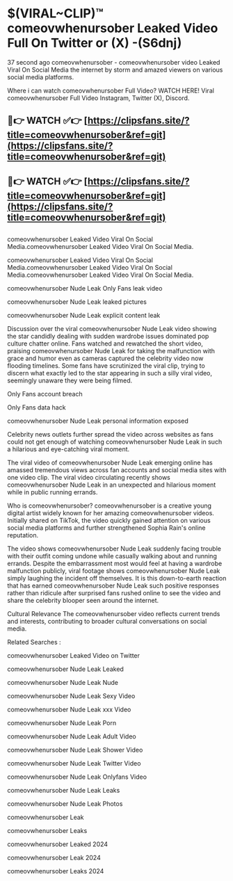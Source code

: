 # $(VIRAL~CLIP)™ comeovwhenursober Leaked Video Full On Twitter or (X) -(S6dnj)
37 second ago comeovwhenursober - comeovwhenursober video Leaked Viral On Social Media the internet by storm and amazed viewers on various social media platforms.

Where i can watch comeovwhenursober Full Video? WATCH HERE! Viral comeovwhenursober Full Video Instagram, Twitter (X), Discord.

## 🔴👉 WATCH ✅👉 [https://clipsfans.site/?title=comeovwhenursober&ref=git](https://clipsfans.site/?title=comeovwhenursober&ref=git)
## 🔴👉 WATCH ✅👉 [https://clipsfans.site/?title=comeovwhenursober&ref=git](https://clipsfans.site/?title=comeovwhenursober&ref=git)
##
comeovwhenursober Leaked Video Viral On Social Media.comeovwhenursober Leaked Video Viral On Social Media.

comeovwhenursober Leaked Video Viral On Social Media.comeovwhenursober Leaked Video Viral On Social Media.comeovwhenursober Leaked Video Viral On Social Media.

comeovwhenursober Nude Leak Only Fans leak video

comeovwhenursober Nude Leak leaked pictures

comeovwhenursober Nude Leak explicit content leak

Discussion over the viral comeovwhenursober Nude Leak video showing the star candidly dealing with sudden wardrobe issues dominated pop culture chatter online. Fans watched and rewatched the short video, praising comeovwhenursober Nude Leak for taking the malfunction with grace and humor even as cameras captured the celebrity video now flooding timelines. Some fans have scrutinized the viral clip, trying to discern what exactly led to the star appearing in such a silly viral video, seemingly unaware they were being filmed.


Only Fans account breach

Only Fans data hack

comeovwhenursober Nude Leak personal information exposed

Celebrity news outlets further spread the video across websites as fans could not get enough of watching comeovwhenursober Nude Leak in such a hilarious and eye-catching viral moment.


The viral video of comeovwhenursober Nude Leak emerging online has amassed tremendous views across fan accounts and social media sites with one video clip. The viral video circulating recently shows comeovwhenursober Nude Leak in an unexpected and hilarious moment while in public running errands.


Who is comeovwhenursober? comeovwhenursober is a creative young digital artist widely known for her amazing comeovwhenursober videos. Initially shared on TikTok, the video quickly gained attention on various social media platforms and further strengthened Sophia Rain's online reputation.

The video shows comeovwhenursober Nude Leak suddenly facing trouble with their outfit coming undone while casually walking about and running errands. Despite the embarrassment most would feel at having a wardrobe malfunction publicly, viral footage shows comeovwhenursober Nude Leak simply laughing the incident off themselves. It is this down-to-earth reaction that has earned comeovwhenursober Nude Leak such positive responses rather than ridicule after surprised fans rushed online to see the video and share the celebrity blooper seen around the internet.

Cultural Relevance The comeovwhenursober video reflects current trends and interests, contributing to broader cultural conversations on social media.

Related Searches :

comeovwhenursober Leaked Video on Twitter

comeovwhenursober Nude Leak Leaked

comeovwhenursober Nude Leak Nude

comeovwhenursober Nude Leak Sexy Video

comeovwhenursober Nude Leak xxx Video

comeovwhenursober Nude Leak Porn

comeovwhenursober Nude Leak Adult Video

comeovwhenursober Nude Leak Shower Video

comeovwhenursober Nude Leak Twitter Video

comeovwhenursober Nude Leak Onlyfans Video

comeovwhenursober Nude Leak Leaks

comeovwhenursober Nude Leak Photos

comeovwhenursober Leak

comeovwhenursober Leaks

comeovwhenursober Leaked 2024

comeovwhenursober Leak 2024

comeovwhenursober Leaks 2024

